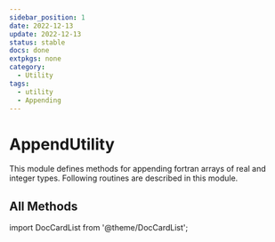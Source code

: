 ```yaml
---
sidebar_position: 1
date: 2022-12-13
update: 2022-12-13
status: stable
docs: done
extpkgs: none
category:
  - Utility
tags:
  - utility
  - Appending
---
```


# AppendUtility

<!-- markdownlint-disable MD041 MD013 MD033 -->

This module defines methods for appending fortran arrays of real and integer types. Following routines are described in this module.

## All Methods

import DocCardList from '@theme/DocCardList';

<DocCardList />
